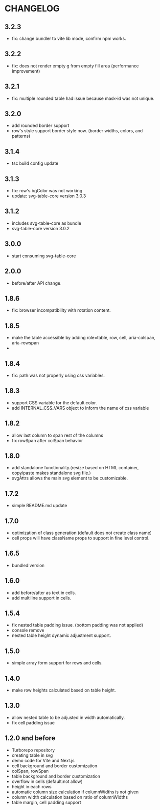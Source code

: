 # CHANGELOG
## 3.2.3
- fix: change bundler to vite lib mode, confirm npm works.

## 3.2.2
- fix: does not render empty g from empty fill area (performance improvement)

## 3.2.1
- fix: multiple rounded table had issue because mask-id was not unique.

## 3.2.0
- add rounded border support
- row's style support border style now. (border widths, colors, and patterns)
  
## 3.1.4
- tsc build config update

## 3.1.3
- fix: row's bgColor was not working.
- update: svg-table-core version 3.0.3

## 3.1.2
- includes svg-table-core as bundle
- svg-table-core version 3.0.2

## 3.0.0
- start consuming svg-table-core
  
## 2.0.0
- before/after API change.

## 1.8.6
- fix: browser incompatibility with rotation content.

## 1.8.5
- make the table accessible by adding role=table, row, cell, aria-colspan, aria-rowspan
- 
## 1.8.4
- fix: path was not properly using css variables.

## 1.8.3
- support CSS variable for the default color.
- add INTERNAL_CSS_VARS object to inform the name of css variable

## 1.8.2
- allow last column to span rest of the columns
- fix rowSpan after colSpan behavior

## 1.8.0
- add standalone functionality.(resize based on HTML container, copy/paste makes standalone svg file.)
- svgAttrs allows the main svg element to be customizable.

## 1.7.2
- simple README.md update

## 1.7.0
- optimization of class generation (default does not create class name)
- cell props will have className props to support in fine level control.

## 1.6.5
- bundled version

## 1.6.0
- add before/after as text in cells.
- add multiline support in cells.

## 1.5.4
- fix nested table padding issue. (bottom padding was not applied)
- console remove
- nested table height dynamic adjustment support.

## 1.5.0
- simple array form support for rows and cells.

## 1.4.0
- make row heights calculated based on table height.

## 1.3.0
- allow nested table to be adjusted in width automatically.
- fix cell padding issue

## 1.2.0 and before

- Turborepo repository
- creating table in svg
- demo code for Vite and Next.js
- cell background and border customization
- colSpan, rowSpan
- table background and border customization
- overflow in cells (default:not allow)
- height in each rows
- automatic column size calculation if columnWidths is not given
- column width calculation based on ratio of columnWidths
- table margin, cell padding support
